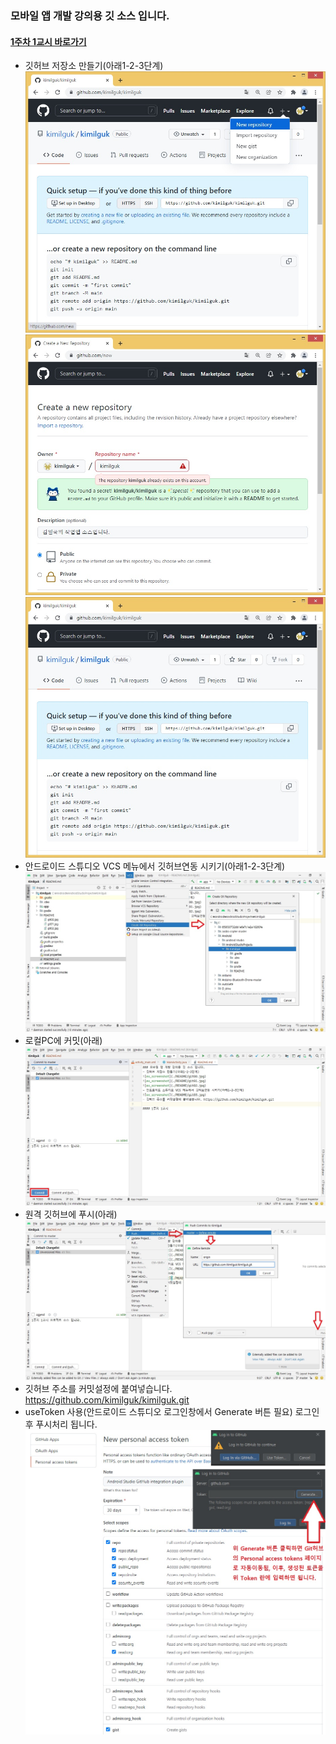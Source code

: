 ### 모바일 앱 개발 강의용 깃 소스 입니다.
#### [1주차 1교시 바로가기](https://github.com/kimilguk/kimilguk/tree/master)
- 깃허브 저장소 만들기(아래1-2-3단계)
![ex_screenshot](./README/git00.jpg)
![ex_screenshot](./README/git01.jpg)
![ex_screenshot](./README/git02.jpg)
- 안드로이드 스튜디오 VCS 메뉴에서 깃허브연동 시키기(아래1-2-3단계)
![ex_screenshot](./README/git03.jpg)
- 로컬PC에 커밋(아래)
![ex_screenshot](./README/git04.jpg)
- 원격 깃허브에 푸시(아래)
![ex_screenshot](./README/git05.jpg)
- 깃허브 주소를 커밋설정에 붙여넣습니다. https://github.com/kimilguk/kimilguk.git
- useToken 사용(안드로이드 스튜디오 로그인창에서 Generate 버튼 필요) 로그인 후 푸시처리 됩니다.
![ex_screenshot](./README/git06.jpg)